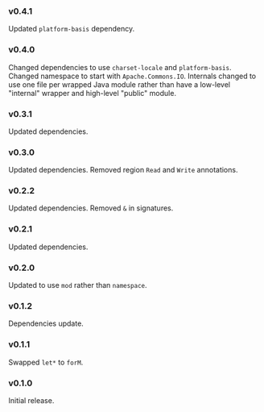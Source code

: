 ### v0.4.1
   Updated `platform-basis` dependency.
   
### v0.4.0
   Changed dependencies to use `charset-locale` and `platform-basis`.
   Changed namespace to start with `Apache.Commons.IO`.
   Internals changed to use one file per wrapped Java module rather than have a low-level "internal" wrapper and high-level "public" module.

### v0.3.1
   Updated dependencies.

### v0.3.0
   Updated dependencies.
   Removed region `Read` and `Write` annotations.

### v0.2.2
   Updated dependencies.
   Removed `&` in signatures.

### v0.2.1
   Updated dependencies.

### v0.2.0
   Updated to use `mod` rather than `namespace`.

### v0.1.2
   Dependencies update.

### v0.1.1
   Swapped `let*` to `forM`.

### v0.1.0
   Initial release.
